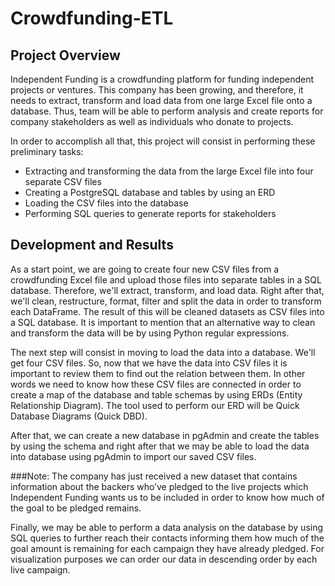 # Crowdfunding-ETL
## Project Overview
Independent Funding is a crowdfunding platform for funding independent projects or ventures. This company has been growing, and therefore, it needs to extract, transform and load data from one large Excel file onto a database. Thus, team will be able to perform analysis and create reports for company stakeholders as well as individuals who donate to projects.

In order to accomplish all that, this project will consist in performing these preliminary tasks:

 * Extracting and transforming the data from the large Excel file into four separate CSV files
 * Creating a PostgreSQL database and tables by using an ERD
 * Loading the CSV files into the database
 * Performing SQL queries to generate reports for stakeholders
 
## Development and Results
As a start point, we are going to create four new CSV files from a crowdfunding Excel file and upload those files into separate tables in a SQL database. Therefore, we'll extract, transform, and load data. Right after that, we'll clean, restructure, format, filter and split the data in order to transform each DataFrame. The result of this will be cleaned datasets as CSV files into a SQL database. It is important to mention that an alternative way to clean and transform the data will be by using Python regular expressions.
   
The next step will consist in moving to load the data into a database. We'll get four CSV files. So, now that we have the data into CSV files it is important to review them to find out the relation between them. In other words we need to know how these CSV files are connected in order to create a map of the database and table schemas by using ERDs (Entity Relationship Diagram). The tool used to perform our ERD will be Quick Database Diagrams (Quick DBD).

After that, we can create a new database in pgAdmin and create the tables by using the schema and right after that we may be able to load the data into database using pgAdmin to import our saved CSV files.  

###Note: The company has just received a new dataset that contains information about the backers who’ve pledged to the live projects which Independent Funding wants us to be included in order to know how much of the goal to be pledged remains. 
 
Finally, we may be able to perform a data analysis on the database by using SQL queries to further reach their contacts informing them how much of the goal amount is remaining for each campaign they have already pledged.  For visualization purposes we can order our data in descending order by each live campaign. 

